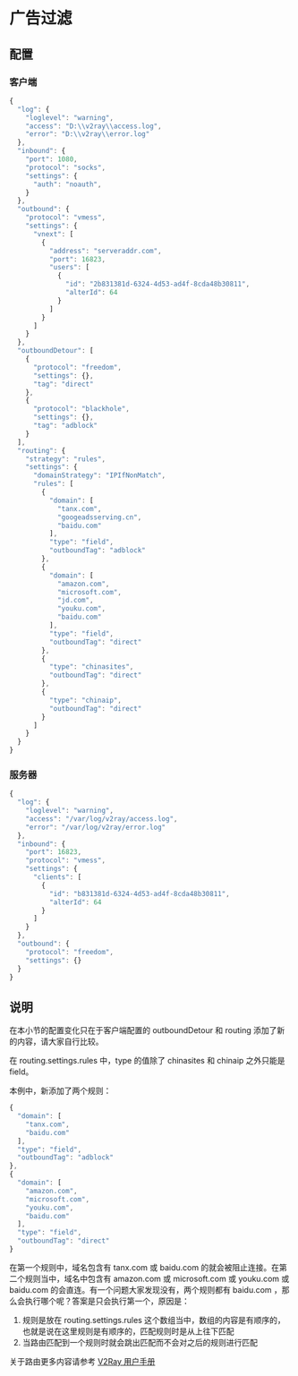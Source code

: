 # 广告过滤

## 配置

### 客户端

```javascript
{
  "log": {
    "loglevel": "warning",
    "access": "D:\\v2ray\\access.log",
    "error": "D:\\v2ray\\error.log"
  },
  "inbound": {
    "port": 1080,
    "protocol": "socks",
    "settings": {
      "auth": "noauth",
    }
  },
  "outbound": {
    "protocol": "vmess",
    "settings": {
      "vnext": [
        {
          "address": "serveraddr.com",
          "port": 16823,
          "users": [
            {
              "id": "2b831381d-6324-4d53-ad4f-8cda48b30811",  
              "alterId": 64
            }
          ]
        }
      ]
    }
  },
  "outboundDetour": [
    {
      "protocol": "freedom",
      "settings": {},
      "tag": "direct"
    },
    {
      "protocol": "blackhole",
      "settings": {},
      "tag": "adblock"
    }
  ],
  "routing": {
    "strategy": "rules",
    "settings": {
      "domainStrategy": "IPIfNonMatch",
      "rules": [
        {
          "domain": [
            "tanx.com",
            "googeadsserving.cn",
            "baidu.com"
          ],
          "type": "field",
          "outboundTag": "adblock"       
        },
        {
          "domain": [
            "amazon.com",
            "microsoft.com",
            "jd.com",
            "youku.com",
            "baidu.com"
          ],
          "type": "field",
          "outboundTag": "direct"
        },
        {
          "type": "chinasites",
          "outboundTag": "direct"
        },
        {
          "type": "chinaip",
          "outboundTag": "direct"
        }
      ]
    }
  }
}
```

### 服务器

```javascript
{
  "log": {
    "loglevel": "warning",
    "access": "/var/log/v2ray/access.log",
    "error": "/var/log/v2ray/error.log"
  },
  "inbound": {
    "port": 16823,
    "protocol": "vmess",    
    "settings": {
      "clients": [
        {
          "id": "b831381d-6324-4d53-ad4f-8cda48b30811",
          "alterId": 64
        }
      ]
    }
  },
  "outbound": {
    "protocol": "freedom",
    "settings": {}
  }
}
```

## 说明

在本小节的配置变化只在于客户端配置的 outboundDetour 和 routing 添加了新的内容，请大家自行比较。

在 routing.settings.rules 中，type 的值除了 chinasites 和 chinaip 之外只能是 field。

本例中，新添加了两个规则：

```javascript
{
  "domain": [
    "tanx.com",
    "baidu.com"
  ],
  "type": "field",
  "outboundTag": "adblock"       
},
{
  "domain": [
    "amazon.com",
    "microsoft.com",
    "youku.com",
    "baidu.com"
  ],
  "type": "field",
  "outboundTag": "direct"
}
```

在第一个规则中，域名包含有 tanx.com 或 baidu.com 的就会被阻止连接。在第二个规则当中，域名中包含有 amazon.com 或 microsoft.com 或 youku.com 或 baidu.com 的会直连。有一个问题大家发现没有，两个规则都有 baidu.com ，那么会执行哪个呢？答案是只会执行第一个，原因是：
1. 规则是放在 routing.settings.rules 这个数组当中，数组的内容是有顺序的，也就是说在这里规则是有顺序的，匹配规则时是从上往下匹配
2. 当路由匹配到一个规则时就会跳出匹配而不会对之后的规则进行匹配

关于路由更多内容请参考 [V2Ray 用户手册](https://www.v2ray.com/chapter_02/03_routing.html)
